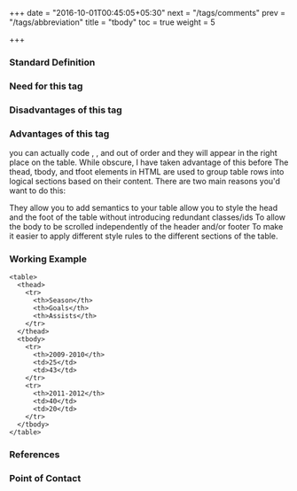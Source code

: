 +++
date = "2016-10-01T00:45:05+05:30"
next = "/tags/comments"
prev = "/tags/abbreviation"
title = "tbody"
toc = true
weight = 5

+++

<h3>Standard Definition</h3>

<h3>Need for this tag</h3>

<h3>Disadvantages of this tag</h3>

<h3>Advantages of this tag</h3>

you can actually code <thead>, <tfoot>, and <tbody> out of order and they will appear in the right place on the table. While obscure, I have taken advantage of this before
The thead, tbody, and tfoot elements in HTML are used to group table rows into logical sections based on their content. There are two main reasons you'd want to do this:

They allow you to add semantics to your table
allow you to style the head and the foot of the table without introducing redundant classes/ids
To allow the body to be scrolled independently of the header and/or
footer
To make it easier to apply different style rules to the different sections of the table.

<h3>Working Example</h3>

    <table>
      <thead>
        <tr>
          <th>Season</th>
          <th>Goals</th>
          <th>Assists</th>
        </tr>
      </thead>
      <tbody>
        <tr>
          <th>2009-2010</th>
          <td>25</td>
          <td>43</td>
        </tr>
        <tr>
          <th>2011-2012</th>
          <td>40</td>
          <td>20</td>
        </tr>
      </tbody>
    </table>

<h3>References</h3>

<h3>Point of Contact</h3>
